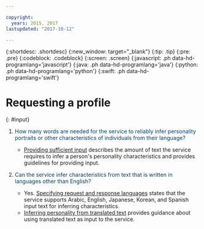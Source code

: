 ```yaml
---

copyright:
  years: 2015, 2017
lastupdated: "2017-10-12"

---
```


{:shortdesc: .shortdesc}
{:new_window: target="_blank"}
{:tip: .tip}
{:pre: .pre}
{:codeblock: .codeblock}
{:screen: .screen}
{:javascript: .ph data-hd-programlang='javascript'}
{:java: .ph data-hd-programlang='java'}
{:python: .ph data-hd-programlang='python'}
{:swift: .ph data-hd-programlang='swift'}

# Requesting a profile
{: #input}

1.  <span style="color:#003F69">How many words are needed for the service to reliably infer personality portraits or other characteristics of individuals from their language?</span>

    -   [Providing sufficient input](/docs/services/personality-insights/input.html#sufficient) describes the amount of text the service requires to infer a person's personality characteristics and provides guidelines for providing input.

1.  <span style="color:#003F69">Can the service infer characteristics from text that is written in languages other than English?</span>

    -   Yes. [Specifying request and response languages](/docs/services/personality-insights/input.html#languages) states that the service supports Arabic, English, Japanese, Korean, and Spanish input text for inferring characteristics.
    -   [Inferring personality from translated text](/docs/services/personality-insights/guidance.html#translation) provides guidance about using translated text as input to the service.
